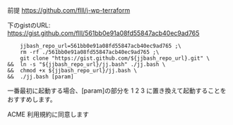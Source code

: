 前提 https://github.com/flll/j-wp-terraform

下のgistのURL: https://gist.github.com/flll/561bb0e91a08fd55847acb40ec9ad765
```
    jjbash_repo_url=561bb0e91a08fd55847acb40ec9ad765 ;\
    rm -rf ./561bb0e91a08fd55847acb40ec9ad765 ;\
    git clone "https://gist.github.com/${jjbash_repo_url}.git" \
&&  ln -s "${jjbash_repo_url}/jj.bash" ./jj.bash \
&&  chmod +x ${jjbash_repo_url}/jj.bash \
&&  ./jj.bash [param]
```
一番最初に起動する場合、[param]の部分を 1 2 3 に置き換えて起動することをおすすめします。

ACME 利用規約に同意します
